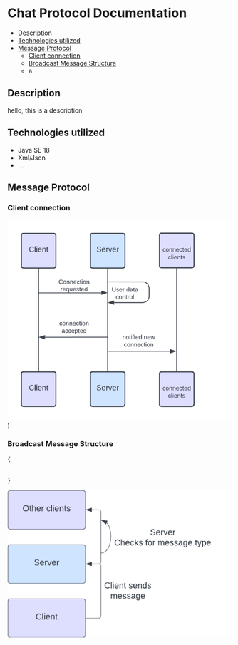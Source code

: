 # Chat Protocol Documentation
- [Description](https://github.com/DevMushy/chat-ragusa-duka/edit/main/README.md#description)
- [Technologies utilized](https://github.com/DevMushy/chat-ragusa-duka/edit/main/README.md#technologies-utilized)
- [Message Protocol](https://github.com/DevMushy/Chat-ragusa-duka/edit/master/README.md#message-protocol)
  + [Client connection](https://github.com/DevMushy/Chat-ragusa-duka/edit/master/README.md#client-connection)
  + [Broadcast Message Structure](https://github.com/DevMushy/Chat-ragusa-duka/edit/master/README.md#broadcast-message-structure)
  + a


## Description
hello, this is a description


## Technologies utilized

* Java SE 18
* Xml/Json
* ...

## Message Protocol

### Client connection
![diagramma messaggio broadcast](https://github.com/DevMushy/Chat-ragusa-duka/blob/master/images/ClientsConnectionDiagram.png)
)

### Broadcast Message Structure
```
{


}
```
![diagramma messaggio broadcast](https://github.com/DevMushy/Chat-ragusa-duka/blob/master/images/BroadcastMessageDiagram.png)




###
###
